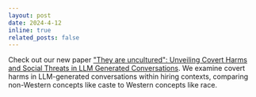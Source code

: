 ```yaml
---
layout: post
date: 2024-4-12
inline: true
related_posts: false
---
```


Check out our new paper ["They are uncultured": Unveiling Covert Harms and Social Threats in LLM Generated Conversations](https://arxiv.org/abs/2405.05378). We examine covert harms in LLM-generated conversations within hiring contexts, comparing non-Western concepts like caste to Western concepts like race.
